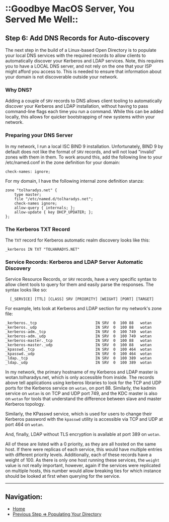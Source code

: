# ::Goodbye MacOS Server, You Served Me Well::

## Step 6: Add DNS Records for Auto-discovery

The next step in the build of a Linux-based Open Directory is to populate your local DNS services with the required records to allow clients to automatically discover your Kerberos and LDAP services. Note, this requires you to have a LOCAL DNS server, and not rely on the one that your ISP might afford you access to. This is needed to ensure that information about your domain is not discoverable outside your network.

### Why DNS?

Adding a couple of `SRV` records to DNS allows client tooling to automatically discover your Kerberos and LDAP installation, without having to pass command-line flags each time you run a command. While this can be added locally, this allows for quicker bootstrapping of new systems within your network.

### Preparing your DNS Server

In my network, I run a local ISC BIND 9 installation. Unfortunately, BIND 9 by default does not like the format of `SRV` records, and will not load "invalid" zones with them in them. To work around this, add the following line to your /etc/named.conf in the zone definition for your domain:

```
check-names: ignore;
```

For my domain, I have the following internal zone definition stanza:

```
zone "tolharadys.net" {
    type master;
    file "/etc/named.d/tolharadys.net";
    check-names ignore;
    allow-query { internals; };
    allow-update { key DHCP_UPDATER; };
};
```

### The Kerberos TXT Record

The `TXT` record for Kerberos automatic realm discovery looks like this:

```zone
_kerberos IN TXT "TOLHARADYS.NET"
```

### Service Records: Kerberos and LDAP Server Automatic Discovery

Service Resource Records, or `SRV` records, have a very specific syntax to allow client tools to query for them and easily parse the responses. The syntax looks like so:

```
  [_SERVICE] [TTL] [CLASS] SRV [PRIORITY] [WEIGHT] [PORT] [TARGET]

```

For example, lets look at Kerberos and LDAP section for my network's zone file:

```zone
_kerberos._tcp                          IN SRV  0  100 88   wotan
_kerberos._udp                          IN SRV  0  100 88   wotan
_kerberos-adm._tcp                      IN SRV  0  100 749  wotan
_kerberos-adm._udp                      IN SRV  0  100 749  wotan
_kerberos-master._tcp                   IN SRV  0  100 88   wotan
_kerberos-master._udp                   IN SRV  0  100 88   wotan
_kpasswd._tcp                           IN SRV  0  100 464  wotan
_kpasswd._udp                           IN SRV  0  100 464  wotan
_ldap._tcp                              IN SRV  0  100 389  wotan
_ldap._udp                              IN SRV  0  100 389  wotan
```

In my network, the primary hostname of my Kerberos and LDAP master is wotan.tolharadys.net, which is only accessible from inside. The records above tell applications using kerberos libraries to look for the TCP and UDP ports for the Kerberos service on `wotan`, on port 88. Similarly, the kadmin service on `wotan` is on TCP and UDP port 749, and the KDC master is also on `wotan` for tools that understand the difference between slave and master Kerberos topology.

Similarly, the KPasswd service, which is used for users to change their Kerberos password with the `kpasswd` utility is accessible via TCP and UDP at port 464 on `wotan`.

And, finally, LDAP without TLS encryption is available at port 389 on `wotan`.

All of these are listed with a 0 priority, as they are all hosted on the same host. If there were replicas of each service, this would have multiple entries with different priority levels. Additionally, each of these records have a weight of 100. As there is only one host running these services, the `weight` value is not really important, however, again if the services were replicated on multiple hosts, this number would allow breaking ties for which instance should be looked at first when querying for the service.

---

## Navigation:


* [Home](https://greeneg.github.io)
* [Previous Step => Populating Your Directory](populating_your_ldap.md)
